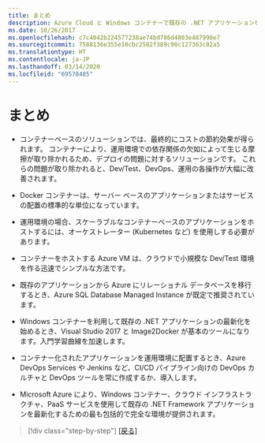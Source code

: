 ```yaml
---
title: まとめ
description: Azure Cloud と Windows コンテナーで既存の .NET アプリケーションを最新化する | 結論
ms.date: 10/26/2017
ms.openlocfilehash: c7c4042b224577238ae74bd786d4803e487998e7
ms.sourcegitcommit: 7588136e355e10cbc2582f389c90c127363c02a5
ms.translationtype: HT
ms.contentlocale: ja-JP
ms.lasthandoff: 03/14/2020
ms.locfileid: "69578485"
---
```

# <a name="conclusions"></a>まとめ

- コンテナーベースのソリューションでは、最終的にコストの節約効果が得られます。 コンテナーにより、運用環境での依存関係の欠如によって生じる摩擦が取り除かれるため、デプロイの問題に対するソリューションです。 これらの問題が取り除かれると、Dev/Test、DevOps、運用の各操作が大幅に改善されます。

- Docker コンテナーは、サーバー ベースのアプリケーションまたはサービスの配置の標準的な単位になっています。

- 運用環境の場合、スケーラブルなコンテナーベースのアプリケーションをホストするには、オーケストレーター (Kubernetes など) を使用しする必要があります。

- コンテナーをホストする Azure VM は、クラウドで小規模な Dev/Test 環境を作る迅速でシンプルな方法です。

- 既存のアプリケーションから Azure にリレーショナル データベースを移行するとき、Azure SQL Database Managed Instance が既定で推奨されています。

- Windows コンテナーを利用して既存の .NET アプリケーションの最新化を始めるとき、Visual Studio 2017 と Image2Docker が基本のツールになります。入門学習曲線を加速します。

- コンテナー化されたアプリケーションを運用環境に配置するとき、Azure DevOps Services や Jenkins など、CI/CD パイプライン向けの DevOps カルチャと DevOps ツールを常に作成するか、導入します。

- Microsoft Azure により、Windows コンテナー、クラウド インフラストラクチャ、PaaS サービスを使用して既存の .NET Framework アプリケーションを最新化するための最も包括的で完全な環境が提供されます。

>[!div class="step-by-step"]
>[[戻る]](walkthroughs-technical-get-started-overview.md)
